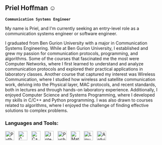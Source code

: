 ## Priel Hoffman ☺️

**`Communication Systems Engineer`**

My name is Priel, and I'm currently seeking an entry-level role as a communication systems engineer or software engineer.

I graduated from Ben Gurion University with a major in Communication Systems Engineering. While at Ben Gurion University, I established and grew my passion for communication protocols, programming, and algorithms. Some of the courses that fascinated me the most were Computer Networks, where I first learned to understand and analyze communication protocols and explored their practical applications in laboratory classes. Another course that captured my interest was Wireless Communication, where I studied how wireless and satellite communication work, delving into the Physical layer, MAC protocols, and recent standards, both in lectures and through hands-on laboratory experience. Additionally, I enjoyed Computer Science and Systems Programming, where I developed my skills in C/C++ and Python programming. I was also drawn to courses related to algorithms, where I enjoyed the challenge of finding effective solutions to complex problems.

### Languages and Tools:
<img align="left" alt="Python" width="30px" style="padding-right:10px;" src="https://cdn.jsdelivr.net/gh/devicons/devicon/icons/python/python-plain.svg" />
<img align="left" alt="C" width="30px" style="padding-right:10px;" src="https://cdn.jsdelivr.net/gh/devicons/devicon/icons/c/c-plain.svg" />
<img align="left" alt="C++" width="30px" style="padding-right:10px;" src="https://cdn.jsdelivr.net/gh/devicons/devicon/icons/cplusplus/cplusplus-plain.svg" />
<img align="left" alt="Interlji" width="30px" style="padding-right:10px;" src="https://cdn.jsdelivr.net/gh/devicons/devicon/icons/intellij/intellij-original.svg" />
<img align="left" alt="Pycharm" width="30px" style="padding-right:10px;" src="https://cdn.jsdelivr.net/gh/devicons/devicon/icons/pycharm/pycharm-original.svg" />
<img align="left" alt="Matlab" width="30px" style="padding-right:10px;" src="https://cdn.jsdelivr.net/gh/devicons/devicon/icons/matlab/matlab-original.svg" />
<img align="left" alt="Linux" width="30px" style="padding-right:10px;" src="https://cdn.jsdelivr.net/gh/devicons/devicon/icons/linux/linux-original.svg" />
<img align="left" alt="Arduino" width="30px" style="padding-right:10px;" src="https://cdn.jsdelivr.net/gh/devicons/devicon/icons/arduino/arduino-original-wordmark.svg" />
